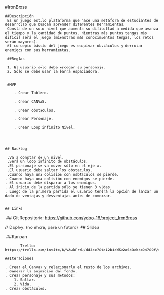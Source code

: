#IronBross


    ##Descripción
     Es un juego estilo plataforma que hace una metáfora de estudiantes de desarrollo que buscan aprender diferentes herramientas.
     Consta de un solo nivel que aumenta su dificultad a medida que avanza el tiempo y la cantidad de puntos. Mientras más puntos tengas más dificil será el juego (mienstras más conocimientos tengas, los retos serán mayores).
     El concepto báscio del juego es eaquivar obstáculos y derrotar enemigos con sus herramientas.

     ##Reglas

     1. El usuario sólo debe escoger su personaje.
     2. Sólo se debe usar la barra espaciadora.


     #MVP

        . Crear Tablero.

        . Crear CANVAS.

        . Crear obstaculos.

        . Crear Personaje.

        . Crear Loop infinito Nivel. 

     


    ## Backlog

     .Va a constar de un nivel.
     .Será un loop infinito de obstáculos.
     .El personaje se va mover sólo en el eje x.
     .El usuario debe saltar los obstaculos.
     .Cuando haya una colisión con osbtaculos se pierde.
    . Cuando haya una colisión con enemigos se pierde.
    . El usuario debe disparar a los enemigos.
    . Al inicio de la partida sólo se tienen 3 vidas
    . Luego de la primera partida el usuario tendrá la opción de lanzar un dado de ventajas y desventajas antes de comenzar.


    ## Links
​
    ## Git
        Repositorio: https://github.com/yobo-16/project_IronBross
​

// Deploy: (no ahora, para un futuro)
​
    ## Slides

​
    ##Kanban
            
           Trello: https://trello.com/invite/b/VAwkFrdu/dd3ec789e12b4dd5e2a643cb4e04780f/ironbross

    ##Iteraciones

    . Crear el Canvas y relacionarlo el resto de los archivos.
    . Generar la animación del fondo.
    . Crear personaje y sus métodos:
        1. Saltar.
        2. Vida.        
    . Crear obstáculos.



